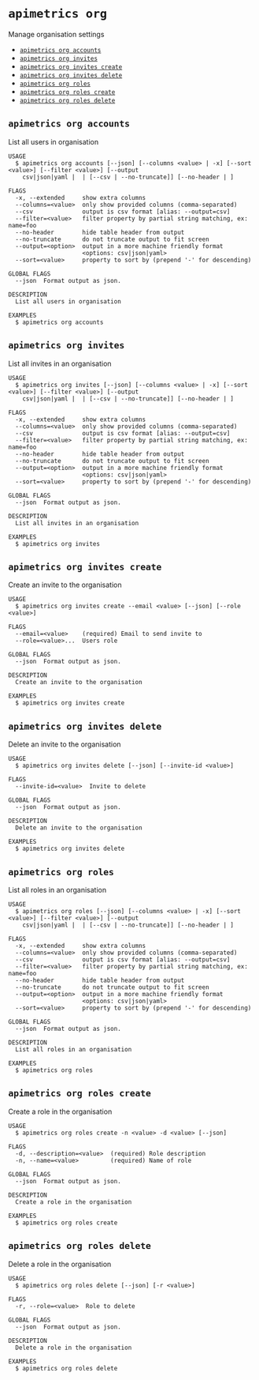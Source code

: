 `apimetrics org`
================

Manage organisation settings

* [`apimetrics org accounts`](#apimetrics-org-accounts)
* [`apimetrics org invites`](#apimetrics-org-invites)
* [`apimetrics org invites create`](#apimetrics-org-invites-create)
* [`apimetrics org invites delete`](#apimetrics-org-invites-delete)
* [`apimetrics org roles`](#apimetrics-org-roles)
* [`apimetrics org roles create`](#apimetrics-org-roles-create)
* [`apimetrics org roles delete`](#apimetrics-org-roles-delete)

## `apimetrics org accounts`

List all users in organisation

```
USAGE
  $ apimetrics org accounts [--json] [--columns <value> | -x] [--sort <value>] [--filter <value>] [--output
    csv|json|yaml |  | [--csv | --no-truncate]] [--no-header | ]

FLAGS
  -x, --extended     show extra columns
  --columns=<value>  only show provided columns (comma-separated)
  --csv              output is csv format [alias: --output=csv]
  --filter=<value>   filter property by partial string matching, ex: name=foo
  --no-header        hide table header from output
  --no-truncate      do not truncate output to fit screen
  --output=<option>  output in a more machine friendly format
                     <options: csv|json|yaml>
  --sort=<value>     property to sort by (prepend '-' for descending)

GLOBAL FLAGS
  --json  Format output as json.

DESCRIPTION
  List all users in organisation

EXAMPLES
  $ apimetrics org accounts
```

## `apimetrics org invites`

List all invites in an organisation

```
USAGE
  $ apimetrics org invites [--json] [--columns <value> | -x] [--sort <value>] [--filter <value>] [--output
    csv|json|yaml |  | [--csv | --no-truncate]] [--no-header | ]

FLAGS
  -x, --extended     show extra columns
  --columns=<value>  only show provided columns (comma-separated)
  --csv              output is csv format [alias: --output=csv]
  --filter=<value>   filter property by partial string matching, ex: name=foo
  --no-header        hide table header from output
  --no-truncate      do not truncate output to fit screen
  --output=<option>  output in a more machine friendly format
                     <options: csv|json|yaml>
  --sort=<value>     property to sort by (prepend '-' for descending)

GLOBAL FLAGS
  --json  Format output as json.

DESCRIPTION
  List all invites in an organisation

EXAMPLES
  $ apimetrics org invites
```

## `apimetrics org invites create`

Create an invite to the organisation

```
USAGE
  $ apimetrics org invites create --email <value> [--json] [--role <value>]

FLAGS
  --email=<value>    (required) Email to send invite to
  --role=<value>...  Users role

GLOBAL FLAGS
  --json  Format output as json.

DESCRIPTION
  Create an invite to the organisation

EXAMPLES
  $ apimetrics org invites create
```

## `apimetrics org invites delete`

Delete an invite to the organisation

```
USAGE
  $ apimetrics org invites delete [--json] [--invite-id <value>]

FLAGS
  --invite-id=<value>  Invite to delete

GLOBAL FLAGS
  --json  Format output as json.

DESCRIPTION
  Delete an invite to the organisation

EXAMPLES
  $ apimetrics org invites delete
```

## `apimetrics org roles`

List all roles in an organisation

```
USAGE
  $ apimetrics org roles [--json] [--columns <value> | -x] [--sort <value>] [--filter <value>] [--output
    csv|json|yaml |  | [--csv | --no-truncate]] [--no-header | ]

FLAGS
  -x, --extended     show extra columns
  --columns=<value>  only show provided columns (comma-separated)
  --csv              output is csv format [alias: --output=csv]
  --filter=<value>   filter property by partial string matching, ex: name=foo
  --no-header        hide table header from output
  --no-truncate      do not truncate output to fit screen
  --output=<option>  output in a more machine friendly format
                     <options: csv|json|yaml>
  --sort=<value>     property to sort by (prepend '-' for descending)

GLOBAL FLAGS
  --json  Format output as json.

DESCRIPTION
  List all roles in an organisation

EXAMPLES
  $ apimetrics org roles
```

## `apimetrics org roles create`

Create a role in the organisation

```
USAGE
  $ apimetrics org roles create -n <value> -d <value> [--json]

FLAGS
  -d, --description=<value>  (required) Role description
  -n, --name=<value>         (required) Name of role

GLOBAL FLAGS
  --json  Format output as json.

DESCRIPTION
  Create a role in the organisation

EXAMPLES
  $ apimetrics org roles create
```

## `apimetrics org roles delete`

Delete a role in the organisation

```
USAGE
  $ apimetrics org roles delete [--json] [-r <value>]

FLAGS
  -r, --role=<value>  Role to delete

GLOBAL FLAGS
  --json  Format output as json.

DESCRIPTION
  Delete a role in the organisation

EXAMPLES
  $ apimetrics org roles delete
```
